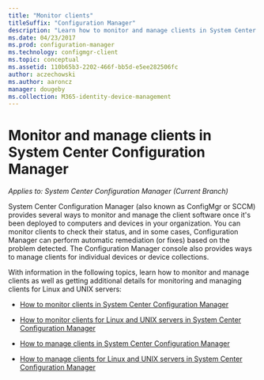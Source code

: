 ```yaml
---
title: "Monitor clients"
titleSuffix: "Configuration Manager"
description: "Learn how to monitor and manage clients in System Center Configuration Manager."
ms.date: 04/23/2017
ms.prod: configuration-manager
ms.technology: configmgr-client
ms.topic: conceptual
ms.assetid: 110b65b3-2202-466f-bb5d-e5ee282506fc
author: aczechowski
ms.author: aaroncz
manager: dougeby
ms.collection: M365-identity-device-management
---
```

# Monitor and manage clients in System Center Configuration Manager

*Applies to: System Center Configuration Manager (Current Branch)*

System Center Configuration Manager (also known as ConfigMgr or SCCM) provides several ways to monitor and manage the client software once it's been deployed to computers and devices in your organization.  You can monitor clients to check their status, and in some cases, Configuration Manager can perform automatic remediation (or fixes) based on the problem detected. The  Configuration Manager console also provides ways to manage clients for individual devices or device collections.  

 With information in the following topics, learn how to monitor and manage clients as well as getting additional details for monitoring and managing clients for Linux and UNIX servers:  

-   [How to monitor clients in System Center Configuration Manager](../../../core/clients/manage/monitor-clients.md)  

-   [How to monitor clients for Linux and UNIX servers in System Center Configuration Manager](../../../core/clients/manage/monitor-clients-for-linux-and-unix-servers.md)  

-   [How to manage clients in System Center Configuration Manager](../../../core/clients/manage/manage-clients.md)  

-   [How to manage clients for Linux and UNIX servers in System Center Configuration Manager](../../../core/clients/manage/manage-clients-for-linux-and-unix-servers.md)  
